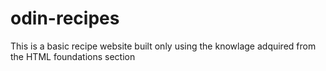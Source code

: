 # odin-recipes
This is a basic recipe website built only using the knowlage adquired from the HTML foundations section